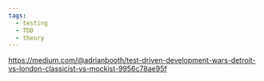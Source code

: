 ```yaml
---
tags:
  - testing
  - TDD
  - theory
---
```


https://medium.com/@adrianbooth/test-driven-development-wars-detroit-vs-london-classicist-vs-mockist-9956c78ae95f